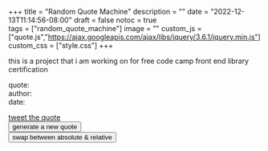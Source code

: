 +++
title = "Random Quote Machine"
description = ""
date = "2022-12-13T11:14:56-08:00"
draft =	false 
notoc = true  
tags = ["random_quote_machine"]
image = ""
custom_js = ["quote.js","https://ajax.googleapis.com/ajax/libs/jquery/3.6.1/jquery.min.js"]
custom_css = ["style.css"]
+++

this is a project that i am working on for free code camp front end library certification

<!--more-->
<div id="quote-box" class="niceCenter"> 
	<div id="doubleCenter">
		<p>
			quote:	<span id="text"></span><br />
			author: <span id="author"></span><br />
			date: <span id="quotedate"></span><br />
		</p>
		<a  id="tweet-quote" href="https://twitter.com/intent/tweet">tweet the quote</a><br />
		<button id="new-quote">generate a new quote</button><br/>
		<button id="swapAbsRes">swap between absolute & relative</button> <br/>
	</div>
</div>

<!--get me some jquery-->
<script src="https://cdn.freecodecamp.org/testable-projects-fcc/v1/bundle.js"></script>

